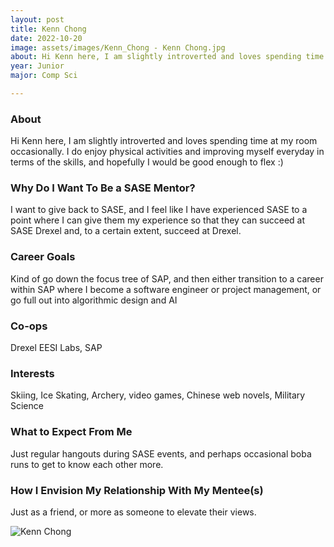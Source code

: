 ```yaml
---
layout: post
title: Kenn Chong 
date: 2022-10-20
image: assets/images/Kenn_Chong - Kenn Chong.jpg
about: Hi Kenn here, I am slightly introverted and loves spending time at my room occasionally. I do enjoy physical activities and improving myself everyday in terms of the skills, and hopefully I would be good enough to flex :)
year: Junior
major: Comp Sci

---
```


### About

Hi Kenn here, I am slightly introverted and loves spending time at my room occasionally. I do enjoy physical activities and improving myself everyday in terms of the skills, and hopefully I would be good enough to flex :)

### Why Do I Want To Be a SASE Mentor?

I want to give back to SASE, and I feel like I have experienced SASE to a point where I can give them my experience so that they can succeed at SASE Drexel and, to a certain extent, succeed at Drexel. 

### Career Goals

Kind of go down the focus tree of SAP, and then either transition to a career within SAP where I become a software engineer or project management, or go full out into algorithmic design and AI

### Co-ops

Drexel EESI Labs, SAP

### Interests

Skiing, Ice Skating, Archery, video games, Chinese web novels, Military Science

### What to Expect From Me

Just regular hangouts during SASE events, and perhaps occasional boba runs to get to know each other more.

### How I Envision My Relationship With My Mentee(s) 

Just as a friend, or more as someone to elevate their views.

<div class="text-center my-5">
    <img src="https://sase-drexel.github.io/mentorship-2021/assets/images/Kenn_Chong.jpg" alt="Kenn Chong" class="rounded post-img" />
</div>
